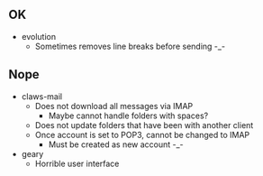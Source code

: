 ## OK

- evolution
  - Sometimes removes line breaks before sending -_-

## Nope

- claws-mail
  - Does not download all messages via IMAP
    - Maybe cannot handle folders with spaces?
  - Does not update folders that have been with another client
  - Once account is set to POP3, cannot be changed to IMAP
    - Must be created as new account -_-
- geary
  - Horrible user interface
